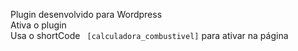Plugin desenvolvido para Wordpress<br>
Ativa o plugin<br>
Usa o shortCode ``` [calculadora_combustivel]``` para ativar na página